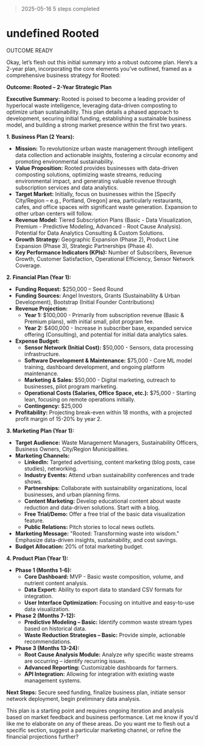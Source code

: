 
> 2025-05-16
> 5 steps completed

# undefined Rooted
 
OUTCOME READY

Okay, let’s flesh out this initial summary into a robust outcome plan. Here’s a 2-year plan, incorporating the core elements you’ve outlined, framed as a comprehensive business strategy for Rooted:

**Outcome: Rooted – 2-Year Strategic Plan**

**Executive Summary:** Rooted is poised to become a leading provider of hyperlocal waste intelligence, leveraging data-driven composting to optimize urban sustainability. This plan details a phased approach to development, securing initial funding, establishing a sustainable business model, and building a strong market presence within the first two years.

**1. Business Plan (2 Years):**

* **Mission:** To revolutionize urban waste management through intelligent data collection and actionable insights, fostering a circular economy and promoting environmental sustainability.
* **Value Proposition:** Rooted provides businesses with data-driven composting solutions, optimizing waste streams, reducing environmental impact, and generating valuable revenue through subscription services and data analytics.
* **Target Market:** Initially, focus on businesses within the [Specify City/Region – e.g., Portland, Oregon] area, particularly restaurants, cafes, and office spaces with significant waste generation.  Expansion to other urban centers will follow.
* **Revenue Model:** Tiered Subscription Plans (Basic - Data Visualization, Premium - Predictive Modeling, Advanced - Root Cause Analysis).  Potential for Data Analytics Consulting & Custom Solutions.
* **Growth Strategy:** Geographic Expansion (Phase 2), Product Line Expansion (Phase 3), Strategic Partnerships (Phase 4).
* **Key Performance Indicators (KPIs):** Number of Subscribers, Revenue Growth, Customer Satisfaction, Operational Efficiency, Sensor Network Coverage.


**2. Financial Plan (Year 1):**

* **Funding Request:** $250,000 – Seed Round
* **Funding Sources:** Angel Investors, Grants (Sustainability & Urban Development), Bootstrap (Initial Founder Contributions)
* **Revenue Projection:**
    * **Year 1:** $100,000 - Primarily from subscription revenue (Basic & Premium plans), with initial small, pilot program fee.
    * **Year 2:** $400,000 - Increase in subscriber base, expanded service offering (Consulting), and potential for initial data analytics sales.
* **Expense Budget:**
    * **Sensor Network (Initial Cost):** $50,000 - Sensors, data processing infrastructure.
    * **Software Development & Maintenance:** $75,000 - Core ML model training, dashboard development, and ongoing platform maintenance.
    * **Marketing & Sales:** $50,000 - Digital marketing, outreach to businesses, pilot program marketing.
    * **Operational Costs (Salaries, Office Space, etc.):** $75,000 - Starting lean, focusing on remote operations initially.
    * **Contingency:** $25,000
* **Profitability:** Projecting break-even within 18 months, with a projected profit margin of 15-20% by year 2.


**3. Marketing Plan (Year 1):**

* **Target Audience:** Waste Management Managers, Sustainability Officers, Business Owners, City/Region Municipalities.
* **Marketing Channels:**
    * **LinkedIn:** Targeted advertising, content marketing (blog posts, case studies), networking.
    * **Industry Events:** Attend urban sustainability conferences and trade shows.
    * **Partnerships:** Collaborate with sustainability organizations, local businesses, and urban planning firms.
    * **Content Marketing:**  Develop educational content about waste reduction and data-driven solutions.  Start with a blog.
    * **Free Trial/Demo:** Offer a free trial of the basic data visualization feature.
    * **Public Relations:**  Pitch stories to local news outlets.
* **Marketing Message:** "Rooted: Transforming waste into wisdom."  Emphasize data-driven insights, sustainability, and cost savings.
* **Budget Allocation:** 20% of total marketing budget.


**4. Product Plan (Year 1):**

* **Phase 1 (Months 1-6):**
    * **Core Dashboard:** MVP - Basic waste composition, volume, and nutrient content analysis.
    * **Data Export:** Ability to export data to standard CSV formats for integration.
    * **User Interface Optimization:** Focusing on intuitive and easy-to-use data visualization.
* **Phase 2 (Months 7-12):**
    * **Predictive Modeling – Basic:** Identify common waste stream types based on historical data.
    * **Waste Reduction Strategies – Basic:** Provide simple, actionable recommendations.
* **Phase 3 (Months 13-24):**
    * **Root Cause Analysis Module:** Analyze *why* specific waste streams are occurring – identify recurring issues.
    * **Advanced Reporting:** Customizable dashboards for farmers.
    * **API Integration:** Allowing for integration with existing waste management systems.


**Next Steps:** Secure seed funding, finalize business plan, initiate sensor network deployment, begin preliminary data analysis.

This plan is a starting point and requires ongoing iteration and analysis based on market feedback and business performance. Let me know if you'd like me to elaborate on any of these areas. Do you want me to flesh out a specific section, suggest a particular marketing channel, or refine the financial projections further?

